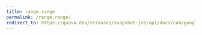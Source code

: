 ```yaml
---
title: range.range
permalink: /range.range/
redirect_to: https://guava.dev/releases/snapshot-jre/api/docs/com/google/common/collect/Range.html#range-C-com.google.common.collect.BoundType-C-com.google.common.collect.BoundType-
---
```

